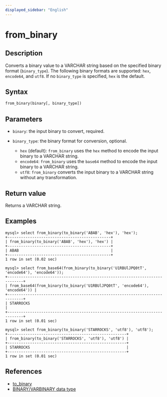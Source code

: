 ```yaml
---
displayed_sidebar: "English"
---
```


# from_binary

## Description

Converts a binary value to a VARCHAR string based on the specified binary format (`binary_type`). The following binary formats are supported: `hex`, `encode64`, and `utf8`. If no `binary_type` is specified, `hex` is the default.

## Syntax

```Haskell
from_binary(binary[, binary_type])
```

## Parameters

- `binary`: the input binary to convert, required.

- `binary_type`: the binary format for conversion, optional.

  - `hex` (default): `from_binary` uses the `hex` method to encode the input binary to a VARCHAR string.
  - `encode64`: `from_binary` uses the `base64` method to encode the input binary to a VARCHAR string.
  - `utf8`: `from_binary` converts the input binary to a VARCHAR string without any transformation.

## Return value

Returns a VARCHAR string.

## Examples

```Plain
mysql> select from_binary(to_binary('ABAB', 'hex'), 'hex');
+----------------------------------------------+
| from_binary(to_binary('ABAB', 'hex'), 'hex') |
+----------------------------------------------+
| ABAB                                         |
+----------------------------------------------+
1 row in set (0.02 sec)

mysql> select from_base64(from_binary(to_binary('U1RBUlJPQ0tT', 'encode64'), 'encode64'));
+-----------------------------------------------------------------------------+
| from_base64(from_binary(to_binary('U1RBUlJPQ0tT', 'encode64'), 'encode64')) |
+-----------------------------------------------------------------------------+
| STARROCKS                                                                   |
+-----------------------------------------------------------------------------+
1 row in set (0.01 sec)

mysql> select from_binary(to_binary('STARROCKS', 'utf8'), 'utf8');
+-----------------------------------------------------+
| from_binary(to_binary('STARROCKS', 'utf8'), 'utf8') |
+-----------------------------------------------------+
| STARROCKS                                           |
+-----------------------------------------------------+
1 row in set (0.01 sec)

```

## References

- [to_binary](to_binary.md)
- [BINARY/VARBINARY data type](../../sql-statements/data-types/BINARY.md)
